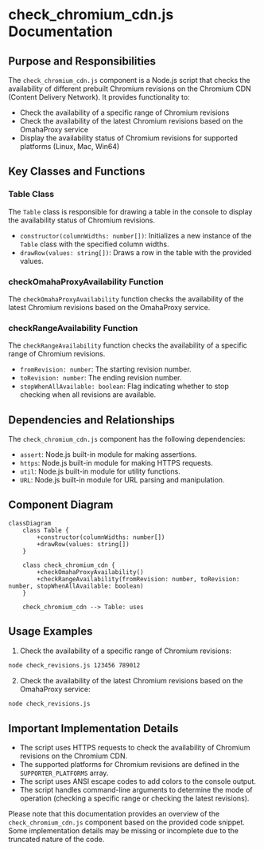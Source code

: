# check_chromium_cdn.js Documentation

## Purpose and Responsibilities

The `check_chromium_cdn.js` component is a Node.js script that checks the availability of different prebuilt Chromium revisions on the Chromium CDN (Content Delivery Network). It provides functionality to:

- Check the availability of a specific range of Chromium revisions
- Check the availability of the latest Chromium revisions based on the OmahaProxy service
- Display the availability status of Chromium revisions for supported platforms (Linux, Mac, Win64)

## Key Classes and Functions

### Table Class

The `Table` class is responsible for drawing a table in the console to display the availability status of Chromium revisions.

- `constructor(columnWidths: number[])`: Initializes a new instance of the `Table` class with the specified column widths.
- `drawRow(values: string[])`: Draws a row in the table with the provided values.

### checkOmahaProxyAvailability Function

The `checkOmahaProxyAvailability` function checks the availability of the latest Chromium revisions based on the OmahaProxy service.

### checkRangeAvailability Function

The `checkRangeAvailability` function checks the availability of a specific range of Chromium revisions.

- `fromRevision: number`: The starting revision number.
- `toRevision: number`: The ending revision number.
- `stopWhenAllAvailable: boolean`: Flag indicating whether to stop checking when all revisions are available.

## Dependencies and Relationships

The `check_chromium_cdn.js` component has the following dependencies:

- `assert`: Node.js built-in module for making assertions.
- `https`: Node.js built-in module for making HTTPS requests.
- `util`: Node.js built-in module for utility functions.
- `URL`: Node.js built-in module for URL parsing and manipulation.

## Component Diagram

```mermaid
classDiagram
    class Table {
        +constructor(columnWidths: number[])
        +drawRow(values: string[])
    }

    class check_chromium_cdn {
        +checkOmahaProxyAvailability()
        +checkRangeAvailability(fromRevision: number, toRevision: number, stopWhenAllAvailable: boolean)
    }

    check_chromium_cdn --> Table: uses
```

## Usage Examples

1. Check the availability of a specific range of Chromium revisions:

```bash
node check_revisions.js 123456 789012
```

2. Check the availability of the latest Chromium revisions based on the OmahaProxy service:

```bash
node check_revisions.js
```

## Important Implementation Details

- The script uses HTTPS requests to check the availability of Chromium revisions on the Chromium CDN.
- The supported platforms for Chromium revisions are defined in the `SUPPORTER_PLATFORMS` array.
- The script uses ANSI escape codes to add colors to the console output.
- The script handles command-line arguments to determine the mode of operation (checking a specific range or checking the latest revisions).

Please note that this documentation provides an overview of the `check_chromium_cdn.js` component based on the provided code snippet. Some implementation details may be missing or incomplete due to the truncated nature of the code.